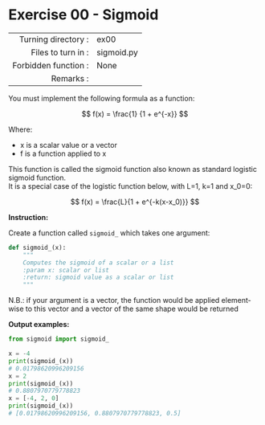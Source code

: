 # Exercise 00 - Sigmoid

|                         |                         |
| -----------------------:| ----------------------- |
|   Turning directory :   |  ex00                   |
|   Files to turn in :    |  sigmoid.py             |
|   Forbidden function :  |  None                   |
|   Remarks :             |                         |

You must implement the following formula as a function:  

$$
f(x) = \frac{1} {1 + e^{-x}}
$$

Where:  
- x is a scalar value or a vector
- f is a function applied to x

This function is called the sigmoid function also known as standard logistic sigmoid function.<br/>
It is a special case of the logistic function below, with L=1, k=1 and x_0=0:

$$
f(x) = \frac{L}{1 + e^{-k(x-x_0)}}
$$

**Instruction:**

Create a function called `sigmoid_` which takes one argument: 
```python
def sigmoid_(x):
    """
    Computes the sigmoid of a scalar or a list
    :param x: scalar or list
    :return: sigmoid value as a scalar or list
    """
```

N.B.: if your argument is a vector, the function would be applied element-wise to this vector and a
      vector of the same shape would be returned
      
**Output examples:**
```python
from sigmoid import sigmoid_

x = -4
print(sigmoid_(x))
# 0.01798620996209156
x = 2
print(sigmoid_(x))
# 0.8807970779778823
x = [-4, 2, 0]
print(sigmoid_(x))
# [0.01798620996209156, 0.8807970779778823, 0.5]
```


